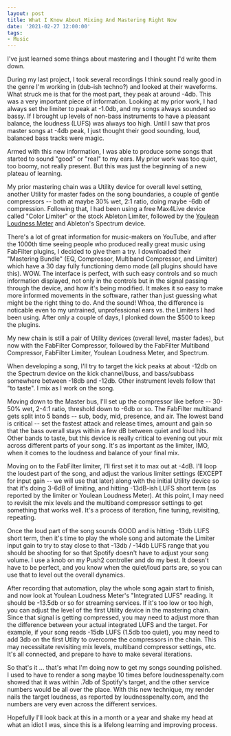 ```yaml
---
layout: post
title: What I Know About Mixing And Mastering Right Now
date: '2021-02-27 12:00:00'
tags:
- Music
---
```


I've just learned some things about mastering and I thought I'd write them down.

During my last project, I took several recordings I think sound really good in the genre I'm working in (dub-ish techno?) and looked at their waveforms. What struck me is that for the most part, they peak at around -4db. This was a very important piece of information. Looking at my prior work, I had always set the limiter to peak at -1.0db, and my songs always sounded so bassy. If I brought up levels of non-bass instruments to have a pleasant balance, the loudness (LUFS) was always too high. Until I saw that pros master songs at -4db peak, I just thought their good sounding, loud, balanced bass tracks were magic.

Armed with this new information, I was able to produce some songs that started to sound "good" or "real" to my ears. My prior work was too quiet, too boomy, not really present. But this was just the beginning of a new plateau of learning.

My prior mastering chain was a Utility device for overall level setting, another Utility for master fades on the song boundaries, a couple of gentle compressors -- both at maybe 30% wet, 2:1 ratio, doing maybe -6db of compression. Following that, I had been using a free Max4Live device called "Color Limiter" or the stock Ableton Limiter, followed by the [Youlean Loudness Meter](https://youlean.co/youlean-loudness-meter/) and Ableton's Spectrum device.

There's a lot of great information for music-makers on YouTube, and after the 1000th time seeing people who produced really great music using FabFilter plugins, I decided to give them a try. I downloaded their "Mastering Bundle" (EQ, Compressor, Multiband Compressor, and Limiter) which have a 30 day fully functioning demo mode (all plugins should have this). WOW. The interface is perfect, with such easy controls and so much information displayed, not only in the controls but in the signal passing through the device, and how it's being modified. It makes it so easy to make more informed movements in the software, rather than just guessing what might be the right thing to do. And the sound! Whoa, the difference is noticable even to my untrained, unprofessional ears vs. the Limiters I had been using. After only a couple of days, I plonked down the $500 to keep the plugins.

My new chain is still a pair of Utility devices (overall level, master fades), but now with the FabFilter Compressor, followed by the FabFilter Multiband Compressor, FabFilter Limiter, Youlean Loudness Meter, and Spectrum.

When developing a song, I'll try to target the kick peaks at about -12db on the Spectrum device on the kick channel/buss, and bass/subbass somewhere between -18db and -12db. Other instrument levels follow that "to taste". I mix as I work on the song.

Moving down to the Master bus, I'll set up the compressor like before -- 30-50% wet, 2-4:1 ratio, threshold down to -6db or so. The FabFilter multiband gets split into 5 bands -- sub, body, mid, presence, and air. The lowest band is critical -- set the fastest attack and release times, amount and gain so that the bass overall stays within a few dB between quiet and loud hits. Other bands to taste, but this device is really critical to evening out your mix across different parts of your song. It's as important as the limiter, IMO, when it comes to the loudness and balance of your final mix.

Moving on to the FabFilter limiter, I'll first set it to max out at -4dB. I'll loop the loudest part of the song, and adjust the various limiter settings (EXCEPT for input gain -- we will use that later) along with the initial Utility device so that it's doing 3-6dB of limiting, and hitting -13dB-ish LUFS short term (as reported by the limiter or Youlean Loudness Meter). At this point, I may need to revisit the mix levels and the multiband compressor settings to get something that works well. It's a process of iteration, fine tuning, revisiting, repeating.

Once the loud part of the song sounds GOOD and is hitting -13db LUFS short term, then it's time to play the whole song and automate the Limiter input gain to try to stay close to that -13db / -14db LUFS range that you should be shooting for so that Spotify doesn't have to adjust your song volume. I use a knob on my Push2 controller and do my best. It doesn't have to be perfect, and you know when the quiet/loud parts are, so you can use that to level out the overall dynamics.

After recording that automation, play the whole song again start to finish, and now look at Youlean Loudness Meter's "Integrated LUFS" reading. It should be -13.5db or so for streaming services. If it's too low or too high, you can adjust the level of the first Utility device in the mastering chain. Since that signal is getting compressed, you may need to adjust more than the difference between your actual integrated LUFS and the target. For example, if your song reads -15db LUFS (1.5db too quiet), you may need to add 3db on the first Utlity to overcome the compressors in the chain. This may necessitate revisiting mix levels, multiband compressor settings, etc. It's all connected, and prepare to have to make several iterations.

So that's it ... that's what I'm doing now to get my songs sounding polished. I used to have to render a song maybe 10 times before loudnesspenalty.com showed that it was within .7db of Spotify's target, and the other service numbers would be all over the place. With this new technique, my render nails the target loudness, as reported by loudnesspenalty.com, and the numbers are very even across the different services.

Hopefully I'll look back at this in a month or a year and shake my head at what an idiot I was, since this is a lifelong learning and improving process.
